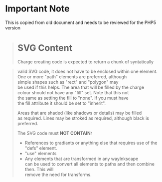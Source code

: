 # Important Note #

This is copied from old document and needs to be reviewed for the PHP5 version

> <h1>SVG Content</h1>
> <p>Charge creating code is expected to return a chunk of syntatically<br>
<blockquote>valid SVG code, it does not have to be enclosed within one element.<br>
One or more &quot;path&quot; elements are preferred, although<br>
simple shapes such as &quot;rect&quot; and &quot;polygon&quot; may<br>
be used if this helps. The area that will be filled by the charge<br>
colour should not have any &quot;fill&quot; set. Note that this not<br>
the same as setting the fill to &quot;none&quot;. If you must have<br>
the fill attribute it should be set to &quot;inherit&quot;.</p>
<p>Areas that are shaded (like shadows or details) may be filled<br>
as required. Lines may be stroked as required, although black is<br>
preferred.</p>
<p>The SVG code must <strong>NOT CONTAIN:</strong></p>
<ul>
<li>References to gradiants or anything else that requires use of the<br>
&quot;defs&quot; element.</li>
<li>&quot;use&quot; elements</li>
<li>Any elements that are transformed in any way<span>Inkscape<br>
can be used to convert all elements to paths and then combine then. This will<br>
remove the need for transforms.</span></li>
</ul>